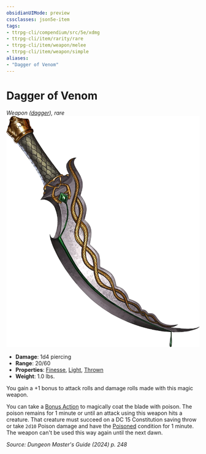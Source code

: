 ```yaml
---
obsidianUIMode: preview
cssclasses: json5e-item
tags:
- ttrpg-cli/compendium/src/5e/xdmg
- ttrpg-cli/item/rarity/rare
- ttrpg-cli/item/weapon/melee
- ttrpg-cli/item/weapon/simple
aliases: 
- "Dagger of Venom"
---
```

# Dagger of Venom
*Weapon ([dagger](3-Mechanics/CLI/items/dagger-xphb.md)), rare*  
![](3-Mechanics/CLI/items/img/dagger-of-venom.webp#right)

- **Damage**: 1d4 piercing
- **Range**: 20/60
- **Properties**: [Finesse](3-Mechanics/CLI/rules/item-properties.md#Finesse), [Light](3-Mechanics/CLI/rules/item-properties.md#Light), [Thrown](3-Mechanics/CLI/rules/item-properties.md#Thrown)
- **Weight**: 1.0 lbs.

You gain a +1 bonus to attack rolls and damage rolls made with this magic weapon.

You can take a [Bonus Action](3-Mechanics/CLI/rules/variant-rules/bonus-action-xphb.md) to magically coat the blade with poison. The poison remains for 1 minute or until an attack using this weapon hits a creature. That creature must succeed on a DC 15 Constitution saving throw or take `2d10` Poison damage and have the [Poisoned](3-Mechanics/CLI/rules/conditions.md#Poisoned) condition for 1 minute. The weapon can't be used this way again until the next dawn.

*Source: Dungeon Master's Guide (2024) p. 248*